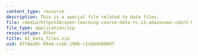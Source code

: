 ```yaml
---
content_type: resource
description: This is a special file related to data files.
file: /media/https%3A/open-learning-course-data-rc.s3.amazonaws.com/2-086-numerical-computation-for-mechanical-engineers-spring-2013/4ff4ea9c09adccbb190bc1cb6dd890d7_A2_data_files.zip
file_type: application/zip
resourcetype: Other
title: A2_data_files.zip
uid: 4ff4ea9c-09ad-ccbb-190b-c1cb6dd890d7
---
```

